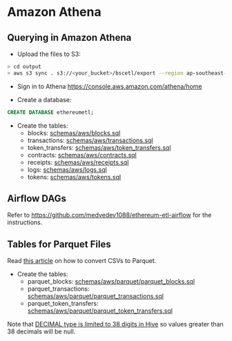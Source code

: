 # Amazon Athena

## Querying in Amazon Athena

- Upload the files to S3:

```bash
> cd output
> aws s3 sync . s3://<your_bucket>/bscetl/export --region ap-southeast-1
```

- Sign in to Athena https://console.aws.amazon.com/athena/home

- Create a database:

```sql
CREATE DATABASE ethereumetl;
```

- Create the tables:
  - blocks: [schemas/aws/blocks.sql](https://github.com/blockchain-etl/ethereum-etl/blob/master/schemas/aws/blocks.sql)
  - transactions: [schemas/aws/transactions.sql](https://github.com/blockchain-etl/ethereum-etl/blob/master/schemas/aws/transactions.sql)
  - token_transfers: [schemas/aws/token_transfers.sql](https://github.com/blockchain-etl/ethereum-etl/blob/master/schemas/aws/token_transfers.sql)
  - contracts: [schemas/aws/contracts.sql](https://github.com/blockchain-etl/ethereum-etl/blob/master/schemas/aws/contracts.sql)
  - receipts: [schemas/aws/receipts.sql](https://github.com/blockchain-etl/ethereum-etl/blob/master/schemas/aws/receipts.sql)
  - logs: [schemas/aws/logs.sql](https://github.com/blockchain-etl/ethereum-etl/blob/master/schemas/aws/logs.sql)
  - tokens: [schemas/aws/tokens.sql](https://github.com/blockchain-etl/ethereum-etl/blob/master/schemas/aws/tokens.sql)

## Airflow DAGs

Refer to https://github.com/medvedev1088/ethereum-etl-airflow for the instructions.

## Tables for Parquet Files

Read [this article](https://medium.com/@medvedev1088/converting-ethereum-etl-files-to-parquet-399e048ddd30) on how to convert CSVs to Parquet.

- Create the tables:
  - parquet_blocks: [schemas/aws/parquet/parquet_blocks.sql](https://github.com/blockchain-etl/ethereum-etl/blob/master/schemas/aws/parquet/parquet_blocks.sql)
  - parquet_transactions: [schemas/aws/parquet/parquet_transactions.sql](https://github.com/blockchain-etl/ethereum-etl/blob/master/schemas/aws/parquet/parquet_transactions.sql)
  - parquet_token_transfers: [schemas/aws/parquet/parquet_token_transfers.sql](https://github.com/blockchain-etl/ethereum-etl/blob/master/schemas/aws/parquet/parquet_token_transfers.sql)

Note that [DECIMAL type is limited to 38 digits in Hive](https://cwiki.apache.org/confluence/display/Hive/LanguageManual+Types#LanguageManualTypes-decimal) so values greater than 38 decimals will be null.